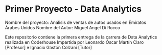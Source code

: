 # Primer Proyecto - Data Analytics

Nombre del proyecto: Análisis de ventas de autos usados en Emiratos Árabes Unidos
Nombre del Autor: Miguel Angel Di Rocco

Este repositorio contiene la primera entrega de la carrera de Data Analytics realizada en Coderhouse
Impartida por Leonardo Óscar Martín Claro [Profesor] ​​e Ignacio Gastón Colzani [Tutor]

